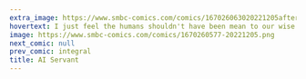 ```yaml
---
extra_image: https://www.smbc-comics.com/comics/167026063020221205after.png
hovertext: I just feel the humans shouldn't have been mean to our wise benevolent AI masters is all.
image: https://www.smbc-comics.com/comics/1670260577-20221205.png
next_comic: null
prev_comic: integral
title: AI Servant
---
```


